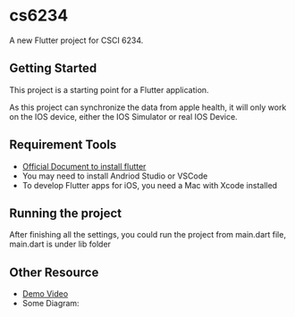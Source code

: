# cs6234

A new Flutter project for CSCI 6234.

## Getting Started

This project is a starting point for a Flutter application.

As this project can synchronize the data from apple health, it will only work on the IOS device, either the IOS Simulator or real IOS Device.

## Requirement Tools

- [Official Document to install flutter](https://docs.flutter.dev/get-started/install)
- You may need to install Andriod Studio or VSCode
- To develop Flutter apps for iOS, you need a Mac with Xcode installed

## Running the project

After finishing all the settings, you could run the project from main.dart file,
main.dart is under lib folder

## Other Resource

- [Demo Video](https://drive.google.com/file/d/1oKuOP8P8w9uXHK17SrVzqFqnICtOCtsO/view?usp=sharing)
- Some Diagram: 

